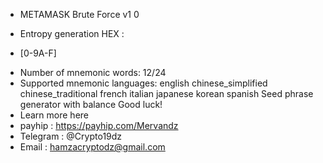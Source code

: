 * METAMASK Brute Force v1 0
 
* Entropy generation HEX :
- [0-9A-F]
* Number of mnemonic words:
 12/24
* Supported mnemonic languages:
 english
 chinese_simplified
 chinese_traditional
 french
 italian
 japanese
 korean
 spanish
 Seed phrase generator with balance
 Good luck!
* Learn more here 
* payhip :  https://payhip.com/Mervandz
* Telegram : @Crypto19dz
* Email : hamzacryptodz@gmail.com
